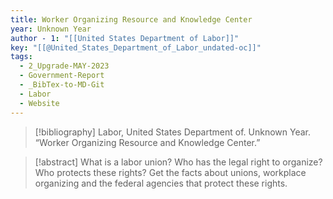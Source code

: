 ```yaml
---
title: Worker Organizing Resource and Knowledge Center
year: Unknown Year
author - 1: "[[United States Department of Labor]]"
key: "[[@United_States_Department_of_Labor_undated-oc]]"
tags:
  - 2_Upgrade-MAY-2023
  - Government-Report
  - _BibTex-to-MD-Git
  - Labor
  - Website
---
```


> [!bibliography]
> Labor, United States Department of. Unknown Year. “Worker Organizing Resource and Knowledge Center.” 

> [!abstract]
> What is a labor union? Who has the legal right to organize? Who protects these rights? Get the facts about unions, workplace organizing and the federal agencies that protect these rights.